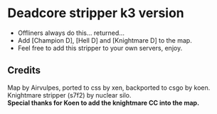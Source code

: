 # Deadcore stripper k3 version
- Offliners always do this... returned...
- Add [Champion D], [Hell D] and [Knightmare D] to the map.
- Feel free to add this stripper to your own servers, enjoy.

## Credits
Map by Airvulpes, ported to css by xen, backported to csgo by koen.
Knightmare stripper (s7f2) by nuclear silo.  
**Special thanks for Koen to add the knightmare CC into the map.**
